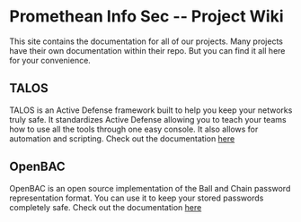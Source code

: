 # Promethean Info Sec -- Project Wiki

This site contains the documentation for all of our projects.  Many projects have their own documentation within their repo.  But you can find it all here for your convenience.


## TALOS
TALOS is an Active Defense framework built to help you keep your networks truly safe. It standardizes Active Defense allowing you to teach your teams how to use all the tools through one easy console.  It also allows for automation and scripting.  Check out the documentation [here](TALOS/)

## OpenBAC

OpenBAC is an open source implementation of the Ball and Chain password representation format.  You can use it to keep your stored passwords completely safe.  Check out the documentation [here](OpenBAC/)

